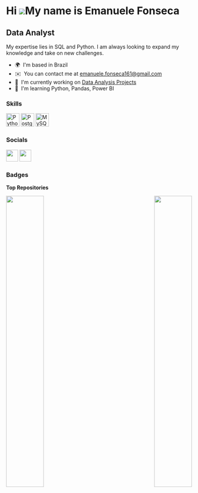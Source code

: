 Hi ![](https://user-images.githubusercontent.com/18350557/176309783-0785949b-9127-417c-8b55-ab5a4333674e.gif)My name is Emanuele Fonseca
========================================================================================================================================

Data Analyst
------------

My expertise lies in SQL and Python. I am always looking to expand my knowledge and take on new challenges.

* 🌍  I'm based in Brazil
* ✉️  You can contact me at [emanuele.fonseca161@gmail.com](mailto:emanuele.fonseca161@gmail.com)
* 🚀  I'm currently working on [Data Analysis Projects](http://https://github.com/EmanueleFons/Game-Sales-Analysis)
* 🧠  I'm learning Python, Pandas, Power BI

### Skills


<p align="left">
<a href="https://www.python.org/" target="_blank" rel="noreferrer"><img src="https://raw.githubusercontent.com/danielcranney/readme-generator/main/public/icons/skills/python-colored.svg" width="36" height="36" alt="Python" /></a>
<a href="https://www.postgresql.org/" target="_blank" rel="noreferrer"><img src="https://raw.githubusercontent.com/danielcranney/readme-generator/main/public/icons/skills/postgresql-colored.svg" width="36" height="36" alt="PostgreSQL" /></a>
<a href="https://www.mysql.com/" target="_blank" rel="noreferrer"><img src="https://raw.githubusercontent.com/danielcranney/readme-generator/main/public/icons/skills/mysql-colored.svg" width="36" height="36" alt="MySQL" /></a>
</p>


### Socials

<p align="left"> <a href="https://www.github.com/EmanueleFons" target="_blank" rel="noreferrer"><img src="https://raw.githubusercontent.com/danielcranney/readme-generator/main/public/icons/socials/github.svg" width="32" height="32" /></a> <a href="https://www.linkedin.com/in/emanuele-fonseca-434022239/?locale=en_US" target="_blank" rel="noreferrer"><img src="https://raw.githubusercontent.com/danielcranney/readme-generator/main/public/icons/socials/linkedin.svg" width="32" height="32" /></a></p>

### Badges

<b>Top Repositories</b>

<div width="100%" align="center"><a href="https://github.com/EmanueleFons/Game-Sales-Analysis" align="left"><img align="left" width="45%" src="https://github-readme-stats.vercel.app/api/pin/?username=EmanueleFons&repo=Game-Sales-Analysis&title_color=facc15&text_color=64748b&icon_color=6366f1&bg_color=1c1917&hide_border=true&locale=en" /></a><a href="https://github.com/EmanueleFons/web-scraping" align="right"><img align="right" width="45%" src="https://github-readme-stats.vercel.app/api/pin/?username=EmanueleFons&repo=web-scraping&title_color=facc15&text_color=64748b&icon_color=6366f1&bg_color=1c1917&hide_border=true&locale=en" /></a></div><br /><br /><br /><br /><br /><br /><br />
